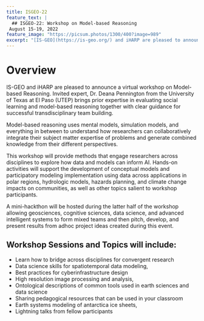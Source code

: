 ```yaml
---
title: ISGEO-22 
feature_text: |
  ## ISGEO-22: Workshop on Model-based Reasoning
 August 15-19, 2022 
feature_image: "https://picsum.photos/1300/400?image=989"
excerpt: "[IS-GEO](https://is-geo.org/) and iHARP are pleased to announce a virtual workshop on Model-based Reasoning. Invited expert, [Dr. Deana Pennington](https://www.linkedin.com/in/deanapennington/) from the University of Texas at El Paso (UTEP) brings prior expertise in evaluating social learning and model-based reasoning together with clear guidance for successful transdisciplinary team building. "
---
```


# Overview
IS-GEO and iHARP are pleased to announce a virtual workshop on Model-based Reasoning. Invited expert, Dr. Deana Pennington from the University of Texas at El Paso (UTEP) brings prior expertise in evaluating social learning and model-based reasoning together with clear guidance for successful transdisciplinary team building. 

Model-based reasoning uses mental models, simulation models, and everything in between to understand how researchers can collaboratively integrate their subject matter expertise of problems and generate combined knowledge from their different perspectives.

This workshop will provide methods that engage researchers across disciplines to explore how data and models can inform AI. Hands-on activities will support the development of conceptual models and participatory modeling implementation using data across applications in polar regions, hydrologic models, hazards planning, and climate change impacts on communities, as well as other topics salient to workshop participants. 

A mini-hackthon will be hosted during the latter half of the workshop allowing geosciences, cognitive sciences, data science, and advanced intelligent systems to form mixed teams and then pitch, develop, and present results from adhoc project ideas created during this event.

## Workshop Sessions and Topics will include: 
* Learn how to bridge across disciplines for convergent research 
* Data science skills for spatiotemporal data modeling,
* Best practices for cyberinfrastructure design
* High resolution image processing and analysis, 
* Ontological descriptions of common tools used in earth sciences and data science
* Sharing pedagogical resources that can be used in your classroom
* Earth systems modeling of antarctica ice sheets, 
* Lightning talks from fellow participants


